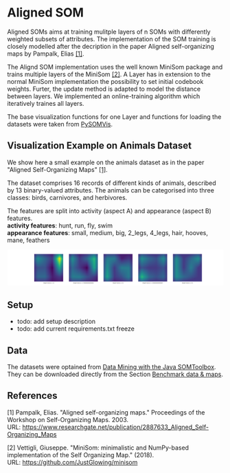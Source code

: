 # Aligned SOM

Aligned SOMs aims at training mulitple layers of n SOMs with differently weighted subsets of attributes.
The implementation of the SOM training is closely modelled after the decription in the paper Aligned self-organizing maps by Pampalk, Elias [[1]](#1).

The Alignd SOM implementation uses the well known MiniSom package and trains multiple layers of the MiniSom [[2]](#2). A Layer has in extension to the normal MiniSom implementation the possibility to set initial codebook weights. Furter, the update method is adapted to model the distance between layers. We implemented an online-training algorithm which iteratively traines all layers.

The base visualization functions for one Layer and functions for loading the datasets were taken from [PySOMVis](https://github.com/smnishko/PySOMVis).

## Visualization Example on Animals Dataset

We show here a small example on the animals dataset as in the paper "Aligned Self-Organizing Maps" [[1]](#1).

The dataset comprises 16 records of different kinds of animals, described by 13 binary-valued attributes. The animals can be categorised into three classes: birds, carnivores, and herbivores.

The features are split into activity (aspect A) and appearance (aspect B) features.   
**activity features**: hunt, run, fly, swim   
**appearance features**: small, medium, big, 2_legs, 4_legs, hair, hooves, mane, feathers 

![Alt text](animals_dataset_exmple.png?raw=true "Alignd SOM on Animals Dataset")

## Setup
* todo: add setup description
* todo: add current requirements.txt freeze

## Data

The datasets were optained from [Data Mining with the Java SOMToolbox](http://www.ifs.tuwien.ac.at/dm/somtoolbox/index.html).   
They can be downloaded directly from the Section [Benchmark data & maps](http://www.ifs.tuwien.ac.at/dm/somtoolbox/datasets.html).

## References

<a id="1">[1]</a>
Pampalk, Elias.
"Aligned self-organizing maps." Proceedings of the Workshop on Self-Organizing Maps. 2003.   
URL: https://www.researchgate.net/publication/2887633_Aligned_Self-Organizing_Maps

<a id="2">[2]</a>
Vettigli, Giuseppe.
"MiniSom: minimalistic and NumPy-based implementation of the Self Organizing Map." (2018).   
URL: https://github.com/JustGlowing/minisom 